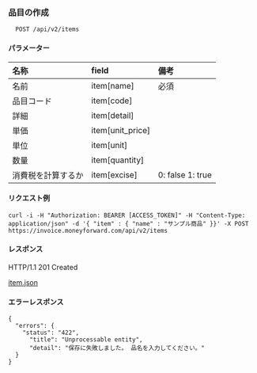 ### 品目の作成
```
  POST /api/v2/items
```

#### パラメーター
| 名称               | field            | 備考 |
| :--                | :--              | :--|
| 名前               | item[name]       | 必須 |
| 品目コード         | item[code]       | |
| 詳細               | item[detail]     | |
| 単価               | item[unit_price] | |
| 単位               | item[unit]       | |
| 数量               | item[quantity]   | |
| 消費税を計算するか | item[excise]     | 0: false  1: true |

#### リクエスト例
```
curl -i -H "Authorization: BEARER [ACCESS_TOKEN]" -H "Content-Type: application/json" -d '{ "item" : { "name" : "サンプル商品" }}' -X POST https://invoice.moneyforward.com/api/v2/items
```

#### レスポンス
HTTP/1.1 201 Created

[item.json](./responses/item.json)

#### エラーレスポンス
```
{
  "errors": {
    "status": "422",
      "title": "Unprocessable entity",
      "detail": "保存に失敗しました。 品名を入力してください。"
  }
}
```
